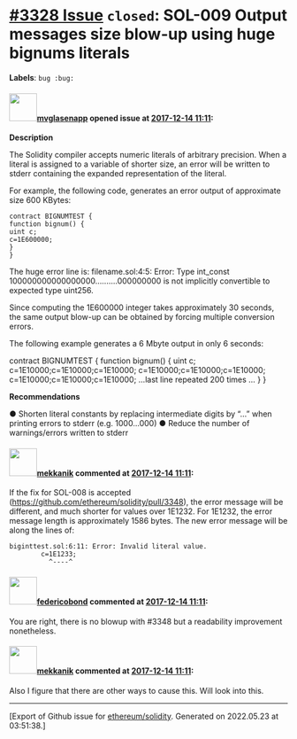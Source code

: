 # [\#3328 Issue](https://github.com/ethereum/solidity/issues/3328) `closed`: SOL-009 Output messages size blow-up using huge bignums literals
**Labels**: `bug :bug:`


#### <img src="https://avatars.githubusercontent.com/u/32960326?v=4" width="50">[mvglasenapp](https://github.com/mvglasenapp) opened issue at [2017-12-14 11:11](https://github.com/ethereum/solidity/issues/3328):

**Description**

The Solidity compiler accepts numeric literals of arbitrary precision. When a literal is assigned to a variable of shorter size, an error will be written to stderr containing the expanded representation of the literal.

For example, the following code, generates an error output of approximate size 600 KBytes:

```
contract BIGNUMTEST {
function bignum() {
uint c;
c=1E600000;
}
}
```

The huge error line is:
filename.sol:4:5: Error: Type int_const 100000000000000000…..…..000000000
is not implicitly convertible to expected type uint256.

Since computing the 1E600000 integer takes approximately 30 seconds, the same output blow-up can be obtained by forcing multiple conversion errors.

The following example generates a 6 Mbyte output in only 6 seconds:

contract BIGNUMTEST {
function bignum() {
uint c;
c=1E10000;c=1E10000;c=1E10000;
c=1E10000;c=1E10000;c=1E10000;
c=1E10000;c=1E10000;c=1E10000;
...last line repeated 200 times …
}
}

**Recommendations**

● Shorten literal constants by replacing intermediate digits by “...” when printing errors to
stderr (e.g. 1000...000)
● Reduce the number of warnings/errors written to stderr

#### <img src="https://avatars.githubusercontent.com/u/34647969?u=8010556f2c94fd684808f39d92a11ca73659112c&v=4" width="50">[mekkanik](https://github.com/mekkanik) commented at [2017-12-14 11:11](https://github.com/ethereum/solidity/issues/3328#issuecomment-353000916):

If the fix for SOL-008 is accepted (https://github.com/ethereum/solidity/pull/3348), the error message will be different, and much shorter for values over 1E1232. For 1E1232, the error message length is approximately 1586 bytes. The new error message will be along the lines of:

```
biginttest.sol:6:11: Error: Invalid literal value.
        c=1E1233;
          ^----^
```

#### <img src="https://avatars.githubusercontent.com/u/138426?u=3117125771b06e3aa8da468c8f41e4038d717974&v=4" width="50">[federicobond](https://github.com/federicobond) commented at [2017-12-14 11:11](https://github.com/ethereum/solidity/issues/3328#issuecomment-353075451):

You are right, there is no blowup with #3348 but a readability improvement nonetheless.

#### <img src="https://avatars.githubusercontent.com/u/34647969?u=8010556f2c94fd684808f39d92a11ca73659112c&v=4" width="50">[mekkanik](https://github.com/mekkanik) commented at [2017-12-14 11:11](https://github.com/ethereum/solidity/issues/3328#issuecomment-353086024):

Also I figure that there are other ways to cause this. Will look into this.


-------------------------------------------------------------------------------



[Export of Github issue for [ethereum/solidity](https://github.com/ethereum/solidity). Generated on 2022.05.23 at 03:51:38.]
